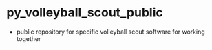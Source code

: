 # py_volleyball_scout_public
- public repository for specific volleyball scout software for working together
